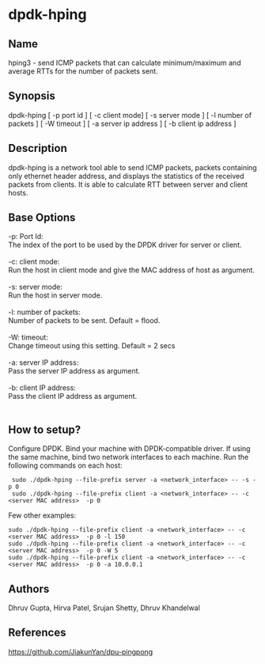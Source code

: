 # dpdk-hping

## Name
hping3 - send ICMP packets that can calculate minimum/maximum and average RTTs for the number of packets sent. 

## Synopsis
dpdk-hping [ -p port id ] [ -c client mode] [ -s server mode ] [ -l number of packets ] [ -W timeout ] [ -a server ip address ] [ -b client ip address ]

## Description
dpdk-hping is a network tool able to send ICMP packets, packets containing only ethernet header address, and displays the statistics of the received packets from clients. It is able to calculate RTT between server and client hosts. 

## Base Options

-p: Port Id: <br>
    The index of the port to be used by the DPDK driver for server or client. <br>
    <br>
-c: client mode: <br>
    Run the host in client mode and give the MAC address of host as argument.<br>
    <br>
-s: server mode:<br>
    Run the host in server mode. <br>
    <br>
-l: number of packets:<br>
    Number of packets to be sent. Default = flood.<br>
    <br>
-W: timeout:<br>
    Change timeout using this setting. Default = 2 secs<br>
    <br>
-a: server IP address:<br>
    Pass the server IP address as argument.<br>
    <br>
-b: client IP address:<br>
    Pass the client IP address as argument. <br>
    <br>
## How to setup?
Configure DPDK.
Bind your machine with DPDK-compatible driver. If using the same machine, bind two network interfaces to each machine. 
Run the following commands on each host: 
```
 sudo ./dpdk-hping --file-prefix server -a <network_interface> -- -s -p 0
 sudo ./dpdk-hping --file-prefix client -a <network_interface> -- -c <server MAC address>  -p 0
```
Few other examples: 
```
sudo ./dpdk-hping --file-prefix client -a <network_interface> -- -c <server MAC address>  -p 0 -l 150
sudo ./dpdk-hping --file-prefix client -a <network_interface> -- -c <server MAC address>  -p 0 -W 5
sudo ./dpdk-hping --file-prefix client -a <network_interface> -- -c <server MAC address>  -p 0 -a 10.0.0.1
```
## Authors
Dhruv Gupta, Hirva Patel, Srujan Shetty, Dhruv Khandelwal

## References
https://github.com/JiakunYan/dpu-pingpong
